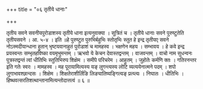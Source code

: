 +++
title = "०६ तृतीये धानाः"

+++

तृतीय सवने सवनीयपुरोडाशस्य तृतीये धाना इत्यनुवाक्या । सूत्रितं च । तृतीये धानाः सवने पुरुष्टुतेति तृतीयसवने । आ. ५-४ । इति ॥हे पुरुष्टुत पुरुभिर्बहुभिः स्तोतृभिः स्तुत हे इन्द्र तृतीयए सवने नोऽस्मदीयान्धाना हुतान् भृष्टयवानाहुतं पुरोडाशं च मामहस्व । भक्षणेन महय । सम्भावय । हे कवे इन्द्र प्रयस्वन्तः सम्भृतहविष्का वयमृभुमन्तम् । ऋभवो ये केचन देवास्तद्वन्तम् । वाजवन्तम् । वाचो नाम सुधन्वनः पुत्रस्तद्वन्तं त्वां धीतिभिः स्तुतिभिरुप शिक्षेम । समीपे परिचरेम । आहुतम् । जुहोतेः कर्मणि क्तः । गतिरनन्तर इति गतेः स्वरः । मामहस्व । मह पूरायामित्यस्य यङ् लुगन्त्यस्य लोटि व्यत्ययेनात्मने पदम् । शपो लुगाभावश्छान्दसः । शिक्षेम । शिक्षतेराशीर्लिङि लिङ्यातिष्यङ्गित्यङ् प्रत्य्त्यः । निघातः । धीतिभिः । हिष्थवत्सरतिशत्थान्तानामित्यन्तोदात्तत्वं ॥ ६ ॥